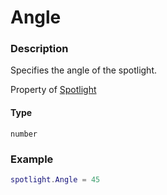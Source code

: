 # Angle
### Description
Specifies the angle of the spotlight.

Property of [Spotlight](/classes/Spotlight/)

#### Type
`number`

### Example
```lua
spotlight.Angle = 45
```